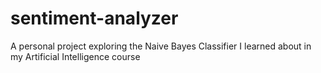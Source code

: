 # sentiment-analyzer
A personal project exploring the Naive Bayes Classifier I learned about in my Artificial Intelligence course
